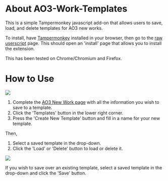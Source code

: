 <h1>About AO3-Work-Templates</h1>
<p>This is a simple Tampermonkey javascript add-on that allows users to save, load, and delete templates for AO3 new works.</p>

<p>To install, have <a href="https://www.tampermonkey.net">Tampermonkey</a> installed in your browser, then go to the <a href="https://github.com/existential-decline/AO3-Work-Templates/raw/refs/heads/main/AO3-Work-Templates.user.js">raw userscript</a> page. This should open an 'install' page that allows you to install the extension.</p>

<p>This has been tested on Chrome/Chromium and Firefox.</p>

<h1>How to Use</h1>
<img src="https://i.imgur.com/hOKVR2m.png"></img>
<ol>
  <li>Complete the <a href="https://archiveofourown.org/works/new">AO3 New Work page</a> with all the information you wish to save to a template.</li>
  <li>Click the 'Templates' button in the lower right corner.</li>
<li>Press the 'Create New Template' button and fill in a name for your new template.</li></ol>

Then,
<ol> 
  <li>Select a saved template in the drop-down.</li>
  <li>Click the 'Load' or 'Delete' button to load or delete it.</li></ol>
  <img src="https://i.imgur.com/fAhgECs.png"></img>
  
If you wish to save over an existing template, select a saved template in the drop-down and click the 'Save' button.



